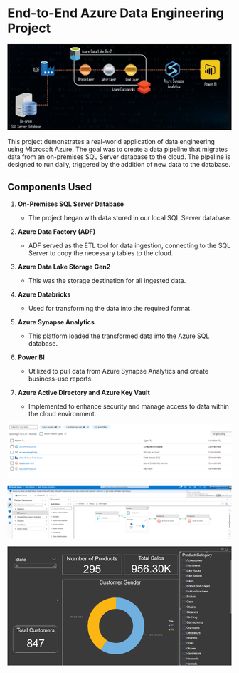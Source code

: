# End-to-End Azure Data Engineering Project
![overview](https://github.com/SardarBoy/AzureDataEngineering1/blob/80604db716f778381552bb1dd901dd997ac0e52f/Project%20Overview.png)

This project demonstrates a real-world application of data engineering using Microsoft Azure. The goal was to create a data pipeline that migrates data from an on-premises SQL Server database to the cloud. The pipeline is designed to run daily, triggered by the addition of new data to the database.

## Components Used

1. **On-Premises SQL Server Database**
   - The project began with data stored in our local SQL Server database.

2. **Azure Data Factory (ADF)**
   - ADF served as the ETL tool for data ingestion, connecting to the SQL Server to copy the necessary tables to the cloud.

3. **Azure Data Lake Storage Gen2**
   - This was the storage destination for all ingested data.

4. **Azure Databricks**
   - Used for transforming the data into the required format.

5. **Azure Synapse Analytics**
   - This platform loaded the transformed data into the Azure SQL database.

6. **Power BI**
   - Utilized to pull data from Azure Synapse Analytics and create business-use reports.

7. **Azure Active Directory and Azure Key Vault**
   - Implemented to enhance security and manage access to data within the cloud environment.




![resourcegroup](https://github.com/SardarBoy/AzureDataEngineering1/blob/73438a92dbf7c0bc03c336ffef31c0eae08119be/ResourceGroup.png)

![pipeline](https://github.com/SardarBoy/AzureDataEngineering1/blob/73438a92dbf7c0bc03c336ffef31c0eae08119be/Pipeline.png)


![dashboard](https://github.com/SardarBoy/AzureDataEngineering1/blob/44233eb41ef8e66c9bde77e4d7a0ac6710719e83/Dashboard.png)
